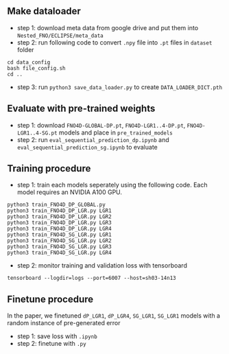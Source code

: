 ## Make dataloader
- step 1: download meta data from google drive and put them into `Nested_FNO/ECLIPSE/meta_data`
- step 2: run following code to convert `.npy` file into `.pt` files in `dataset` folder
```
cd data_config
bash file_config.sh
cd ..
``` 
- step 3: run `python3 save_data_loader.py` to create `DATA_LOADER_DICT.pth`

## Evaluate with pre-trained weights
- step 1: download `FNO4D-GLOBAL-DP.pt`, `FNO4D-LGR1..4-DP.pt`, `FNO4D-LGR1..4-SG.pt` models and place in `pre_trained_models`
- step 2: run `eval_sequential_prediction_dp.ipynb` and `eval_sequential_prediction_sg.ipynb` to evaluate

## Training procedure
- step 1: train each models seperately using the following code. Each model requires an NVIDIA A100 GPU.
```
python3 train_FNO4D_DP_GLOBAL.py
python3 train_FNO4D_DP_LGR.py LGR1
python3 train_FNO4D_DP_LGR.py LGR2
python3 train_FNO4D_DP_LGR.py LGR3
python3 train_FNO4D_DP_LGR.py LGR4
python3 train_FNO4D_SG_LGR.py LGR1
python3 train_FNO4D_SG_LGR.py LGR2
python3 train_FNO4D_SG_LGR.py LGR3
python3 train_FNO4D_SG_LGR.py LGR4
```
- step 2: monitor training and validation loss with tensorboard
```
tensorboard --logdir=logs --port=6007 --host=sh03-14n13
```

## Finetune procedure
In the paper, we finetuned `dP_LGR1`, `dP_LGR4`, `SG_LGR1`, `SG_LGR1` models with a random instance of pre-generated error
- step 1: save loss with `.ipynb`
- step 2: finetune with `.py`